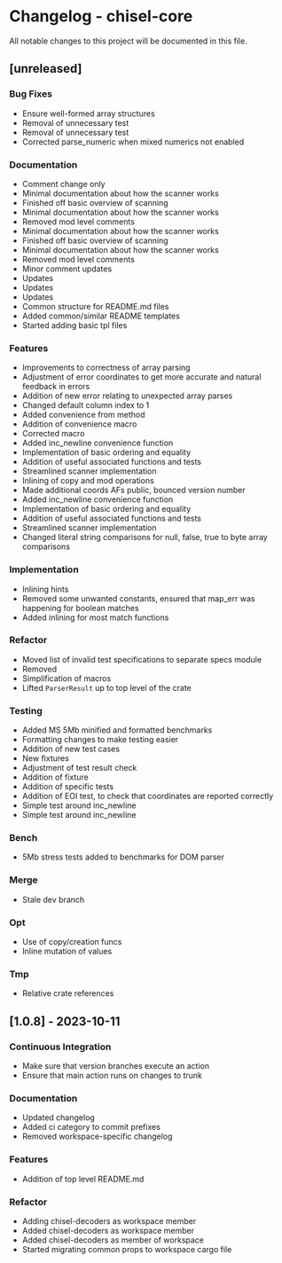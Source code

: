 # Changelog - chisel-core

All notable changes to this project will be documented in this file.

## [unreleased]

### Bug Fixes

- Ensure well-formed array structures
- Removal of unnecessary test
- Removal of unnecessary test
- Corrected parse_numeric when mixed numerics not enabled

### Documentation

- Comment change only
- Minimal documentation about how the scanner works
- Finished off basic overview of scanning
- Minimal documentation about how the scanner works
- Removed mod level comments
- Minimal documentation about how the scanner works
- Finished off basic overview of scanning
- Minimal documentation about how the scanner works
- Removed mod level comments
- Minor comment updates
- Updates
- Updates
- Updates
- Common structure for README.md files
- Added common/similar README templates
- Started adding basic tpl files

### Features

- Improvements to correctness of array parsing
- Adjustment of error coordinates to get more accurate and natural feedback in errors
- Addition of new error relating to unexpected array parses
- Changed default column index to 1
- Added convenience from method
- Addition of convenience macro
- Corrected macro
- Added inc_newline convenience function
- Implementation of basic ordering and equality
- Addition of useful associated functions and tests
- Streamlined scanner implementation
- Inlining of copy and mod operations
- Made additional coords AFs public, bounced version number
- Added inc_newline convenience function
- Implementation of basic ordering and equality
- Addition of useful associated functions and tests
- Streamlined scanner implementation
- Changed literal string comparisons for null, false, true to byte array comparisons

### Implementation

- Inlining hints
- Removed some unwanted constants, ensured that map_err was happening for boolean matches
- Added inlining for most match functions

### Refactor

- Moved list of invalid test specifications to separate specs module
- Removed
- Simplification of macros
- Lifted `ParserResult` up to top level of the crate

### Testing

- Added MS 5Mb minified and formatted benchmarks
- Formatting changes to make testing easier
- Addition of new test cases
- New fixtures
- Adjustment of test result check
- Addition of fixture
- Addition of specific tests
- Addition of EOI test, to check that coordinates are reported correctly
- Simple test around inc_newline
- Simple test around inc_newline

### Bench

- 5Mb stress tests added to benchmarks for DOM parser

### Merge

- Stale dev branch

### Opt

- Use of copy/creation funcs
- Inline mutation of values

### Tmp

- Relative crate references

## [1.0.8] - 2023-10-11

### Continuous Integration

- Make sure that version branches execute an action
- Ensure that main action runs on changes to trunk

### Documentation

- Updated changelog
- Added ci category to commit prefixes
- Removed workspace-specific changelog

### Features

- Addition of top level README.md

### Refactor

- Adding chisel-decoders as workspace member
- Added chisel-decoders as workspace member
- Added chisel-decoders as member of workspace
- Started migrating common props to workspace cargo file

<!-- generated by git-cliff -->
